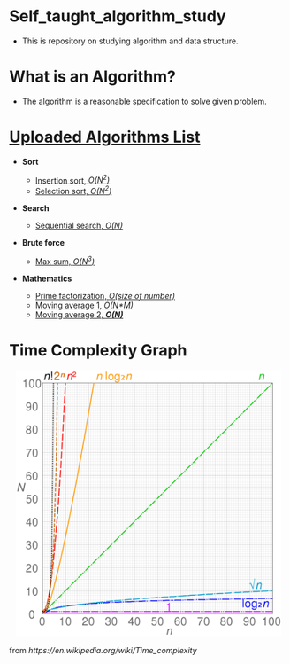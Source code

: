 # Self_taught_algorithm_study
- This is repository on studying algorithm and data structure. 

# What is an Algorithm?
- The algorithm is a reasonable specification to solve given problem.

# [Uploaded Algorithms List](Codes/)
- **Sort**
  - [Insertion sort, <i>O(N<sup>2</sup>)</i>](Codes/InsertionSort.cpp)
  - [Selection sort, <i>O(N<sup>2</sup>)</i>](Codes/SelectionSort.cpp)

- **Search**
  - [Sequential search, <i>O(N)</i>](Codes/SequentialSearch.cpp)

- **Brute force**
  - [Max sum, <i>O(N<sup>3</sup>)</i>](Codes/MaxSum1.cpp)

- **Mathematics**
  - [Prime factorization, <i>O(size of number)</i>](Codes/PrimeFactorization.cpp)
  - [Moving average 1, <i>O(N*M)</i>](Codes/MovingAverage1.cpp)
  - [Moving average 2, <b><i>O(N)</i></b>](Codes/MovingAverage2.cpp)

# Time Complexity Graph
<p align="center">
    <img src="Images/time_complexity_graph.png", width="480">
</p>
from <i>https://en.wikipedia.org/wiki/Time_complexity</i>
